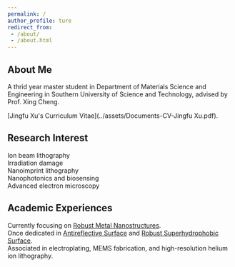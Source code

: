 ```yaml
---
permalink: /
author_profile: ture
redirect_from: 
 - /about/
 - /about.html
---
```


About Me
------
A thrid year master student in Department of Materials Science and Engineering in Southern University of Science and Technology, advised by Prof. Xing Cheng.

[Jingfu Xu's Curriculum Vitae](../assets/Documents-CV-Jingfu Xu.pdf).

Research Interest
------
Ion beam lithography  
Irradiation damage  
Nanoimprint lithography  
Nanophotonics and biosensing  
Advanced electron microscopy  

Academic Experiences
------
Currently focusing on [Robust Metal Nanostructures](../images/metal.jpg).  
Once dedicated in [Antireflective Surface](../images/antireflective.jpg) and [Robust Superhydrophobic Surface](../images/superhydrophobic.jpg).  
Associated in electroplating, MEMS fabrication, and high-resolution helium ion lithography.
